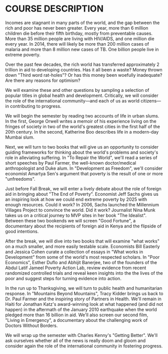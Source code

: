 # COURSE DESCRIPTION

Incomes are stagnant in many parts of the world, and the gap between the rich and poor has never been greater. Every year, more than 6 million children die before their fifth birthday, mostly from preventable causes. More than 35 million people are living with HIV/AIDS, and one million die every year. In 2014, there will likely be more than 200 million cases of malaria and more than 8 million new cases of TB. One billion people live in extreme poverty.

Over the past few decades, the rich world has transferred approximately 2 trillion in aid to developing countries. Has it all been a waste? Money thrown down "Third word rat-holes"? Or has this money been woefully inadequate? Are there any reasons for optimism?

We will examine these and other questions by sampling a selection of popular titles in global health and development. Critically, we will consider the role of the international community—and each of us as world citizens—in contributing to progress. 

We will begin the semester by reading two accounts of life in urban slums. In the first, George Orwell writes a memoir of his experience living on the fringes of society in two of the world's greatest cities in the first half of the 20th century. In the second, Katherine Boo describes life in a modern-day Mumbai slum. 

Next, we will turn to two books that will give us an opportunity to consider guiding frameworks for thinking about the world's problems and society's role in alleviating suffering. In "To Repair the World", we'll read a series of short speeches by Paul Farmer, the well-known doctor/medical anthropologist and Duke alum. In "Development as Freedom", we'll consider economist Amartya Sen's argument that poverty is the result of one or more "unfreedoms".

Just before Fall Break, we will enter a lively debate about the role of foreign aid in bringing about "The End of Poverty". Economist Jeff Sachs gives us an inspiring look at how we could end extreme poverty by 2025 with enough resources. Could it work? In 2006, Sachs launched the Millennium Villages Project to convince the world. Did it work? Journalist Nina Munk takes us on a critical journey to MVP sites in her book "The Idealist". Between these two bookends we will screen "Good Fortune", a documentary about the recipients of foreign aid in Kenya and the flipside of good intentions.

After the break, we will dive into two books that will examine "what works" on a much smaller, and more easily testable scale. Economists Bill Easterly and Jessica Cohen curate a collection of essays in "What works in Development" from some of the world's most respected scholars. In "Poor Economics", Esther Duflo and Abhijit Banerjee, two of the founders of the Abdul Latif Jameel Poverty Action Lab, review evidence from recent randomized controlled trials and reveal keen insights into the the lives of the poor and suggest steps for turning evidence into action.

In the run up to Thanksgiving, we will turn to public health and humanitarian response. In "Mountains Beyond Mountains", Tracy Kidder brings us back to Dr. Paul Farmer and the inspiring story of Partners in Health. We'll remain in Haiti for Jonathan Katz's award-winning look at what happened (and did not happen) in the aftermath of the January 2010 earthquake when the world pledged more than 16 billion in aid. We'll also screen our second film, "Living in Emergency", a documentary about the challenging work of Doctors Without Borders.

We will wrap up the semester with Charles Kenny's "Getting Better". We'll ask ourselves whether all of the news is really doom and gloom and consider again the role of the international community in fostering progress.

